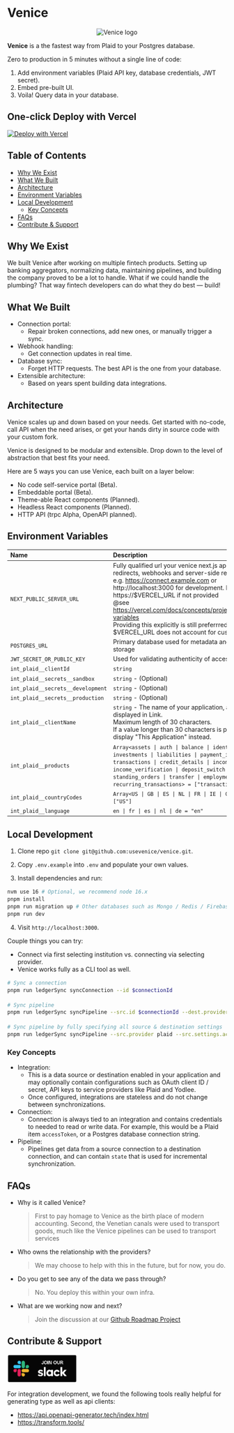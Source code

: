 # Venice

<p align="center">
  <img src="https://link.useVenice.com/logo" alt="Venice logo" width="250"> 
</p>

**Venice** is a the fastest way from Plaid to your Postgres database.

Zero to production in 5 minutes without a single line of code:

1. Add environment variables (Plaid API key, database credentials, JWT secret).
2. Embed pre-built UI.
3. Voila! Query data in your database.

## One-click Deploy with Vercel

[![Deploy with Vercel](https://vercel.com/button)](https://link.useVenice.com/deploy)

## Table of Contents

- [Why We Exist](#why-we-exist)
- [What We Built](#what-we-built)
- [Architecture](#architecture)
- [Environment Variables](#environment-variables)
- [Local Development](#local-development)
  - [Key Concepts](#key-concepts)
- [FAQs](#faqs)
- [Contribute & Support](#contribute--support)

## Why We Exist

We built Venice after working on multiple fintech products. Setting up banking aggregators, normalizing data, maintaining pipelines, and building the company proved to be a lot to handle. What if we could handle the plumbing? That way fintech developers can do what they do best — build!

## What We Built

- Connection portal:
  - Repair broken connections, add new ones, or manually trigger a sync.
- Webhook handling:
  - Get connection updates in real time.
- Database sync:
  - Forget HTTP requests. The best API is the one from your database.
- Extensible architecture:
  - Based on years spent building data integrations.

## Architecture

Venice scales up and down based on your needs. Get started with no-code, call API when the need arises, or get your hands dirty in source code with your custom fork.

Venice is designed to be modular and extensible. Drop down to the level of abstraction that best fits your need.

Here are 5 ways you can use Venice, each built on a layer below:

- No code self-service portal (Beta).
- Embeddable portal (Beta).
- Theme-able React components (Planned).
- Headless React components (Planned).
- HTTP API (trpc Alpha, OpenAPI planned).

## Environment Variables

| Name                              | Description                                                                                                                                                                                                                                                                                                                                                                                                     |
| :-------------------------------- | :-------------------------------------------------------------------------------------------------------------------------------------------------------------------------------------------------------------------------------------------------------------------------------------------------------------------------------------------------------------------------------------------------------------- |
| `NEXT_PUBLIC_SERVER_URL`          | Fully qualified url your venice next.js app used for redirects, webhooks and server-side rendering.</br>e.g. https://connect.example.com or http://localhost:3000 for development. Defaults to https://$VERCEL_URL if not provided</br>@see https://vercel.com/docs/concepts/projects/environment-variables</br>Providing this explicitly is still preferrred as $VERCEL_URL does not account for custom domain |
| `POSTGRES_URL`                    | Primary database used for metadata and user data storage                                                                                                                                                                                                                                                                                                                                                        |
| `JWT_SECRET_OR_PUBLIC_KEY`        | Used for validating authenticity of accessToken                                                                                                                                                                                                                                                                                                                                                                 |
| `int_plaid__clientId`             | `string`                                                                                                                                                                                                                                                                                                                                                                                                        |
| `int_plaid__secrets__sandbox`     | `string` - (Optional)                                                                                                                                                                                                                                                                                                                                                                                           |
| `int_plaid__secrets__development` | `string` - (Optional)                                                                                                                                                                                                                                                                                                                                                                                           |
| `int_plaid__secrets__production`  | `string` - (Optional)                                                                                                                                                                                                                                                                                                                                                                                           |
| `int_plaid__clientName`           | `string` - The name of your application, as it should be displayed in Link.</br>Maximum length of 30 characters.</br>If a value longer than 30 characters is provided, Link will display "This Application" instead.                                                                                                                                                                                            |
| `int_plaid__products`             | `Array<assets \| auth \| balance \| identity \| investments \| liabilities \| payment_initiation \| transactions \| credit_details \| income \| income_verification \| deposit_switch \| standing_orders \| transfer \| employment \| recurring_transactions> = ["transactions"]`                                                                                                                               |
| `int_plaid__countryCodes`         | `Array<US \| GB \| ES \| NL \| FR \| IE \| CA \| DE \| IT> = ["US"]`                                                                                                                                                                                                                                                                                                                                            |
| `int_plaid__language`             | `en \| fr \| es \| nl \| de = "en"`                                                                                                                                                                                                                                                                                                                                                                             |

## Local Development

1. Clone repo `git clone git@github.com:usevenice/venice.git`.

2. Copy `.env.example` into `.env` and populate your own values.

3. Install dependencies and run:

```bash
nvm use 16 # Optional, we recommend node 16.x
pnpm install
pnpm run migration up # Other databases such as Mongo / Redis / Firebase will be supported later. Let us know if you would like to contribute
pnpm run dev
```

4. Visit `http://localhost:3000`.

Couple things you can try:

- Connect via first selecting institution vs. connecting via selecting provider.
- Venice works fully as a CLI tool as well.

```bash
# Sync a connection
pnpm run ledgerSync syncConnection --id $connectionId

# Sync pipeline
pnpm run ledgerSync syncPipeline --src.id $connectionId --dest.provider fs --dest.settings.basePath ./data

# Sync pipeline by fully specifying all source & destination settings
pnpm run ledgerSync syncPipeline --src.provider plaid --src.settings.accessToken $accessToken --dest.provider fs --dest.settings.basePath ./data
```

### Key Concepts

- Integration:
  - This is a data source or destination enabled in your application and may optionally contain configurations such as OAuth client ID / secret, API keys to service providers like Plaid and Yodlee.
  - Once configured, integrations are stateless and do not change between synchronizations.
- Connection:
  - Connection is always tied to an integration and contains credentials to needed to read or write data. For example, this would be a Plaid item `accessToken`, or a Postgres database connection string.
- Pipeline:
  - Pipelines get data from a source connection to a destination connection, and can contain `state` that is used for incremental synchronization.

## FAQs

- Why is it called Venice?
  > First to pay homage to Venice as the birth place of modern accounting. Second, the Venetian canals were used to transport goods, much like the Venice pipelines can be used to transport services
- Who owns the relationship with the providers?
  > We may choose to help with this in the future, but for now, you do.
- Do you get to see any of the data we pass through?
  > No. You deploy this within your own infra.
- What are we working now and next?
  > Join the discussion at our [Github Roadmap Project](https://link.useVenice.com/roadmap)

## Contribute & Support

<p>
  <a href="https://link.usevenice.com/slack" rel="nofollow">
    <img src="/slack-cta.png" alt="Join us on Slack" style="width: 10rem">
  </a>
</p>

For integration development, we found the following tools really helpful for generating
type as well as api clients:

- https://api.openapi-generator.tech/index.html
- https://transform.tools/
